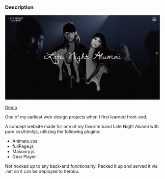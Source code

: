 ### Description

![App Preview](preview.png)

[Demo](https://pet-dating-app.herokuapp.com)

One of my earliest web-design projects when I first learned front-end. 

A concept website made for one of my favorite band Late Night Alumni with pure css/html/js, utilizing the following plugins:
- Animate.css
- fullPage.js
- Masonry.js
- Gear Player

Not hooked up to any back-end functionality. Packed it up and served it via .net so it can be deployed to heroku.